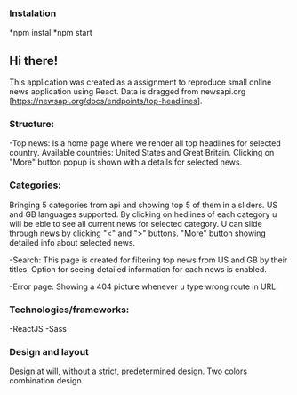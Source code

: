 ### Instalation

*npm instal
*npm start

## Hi there!

This application was created as a assignment to reproduce small online news application using React.
Data is dragged from newsapi.org [https://newsapi.org/docs/endpoints/top-headlines].


### Structure:
-Top news: Is a home page where we render all top headlines for selected country.
Available countries: United States and Great Britain.
Clicking on "More" button popup is shown with a details for selected news.

### Categories:
Bringing 5 categories from api and showing top 5 of them in a sliders. US and GB languages supported.
By clicking on hedlines of each category u will be eble to see all current news for selected category.
U can slide through news by clicking "<" and ">" buttons.
"More" button showing detailed info about selected news.

-Search:
This page is created for filtering top news from US and GB by their titles.
Option for seeing detailed information for each news is enabled.

-Error page:
Showing a 404 picture whenever u type wrong route in URL.


### Technologies/frameworks:
-ReactJS
-Sass

### Design and layout
Design at will, without a strict, predetermined design.
Two colors combination design.
